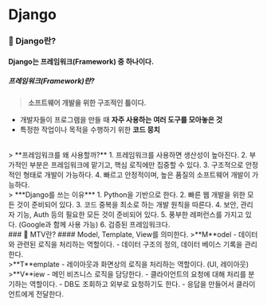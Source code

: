 # Django

### 🤔 Django란?
#### Django는 프레임워크(Framework) 중 하나이다.

##### 프레임워크(Framework)란?
>**소프트웨어 개발을 위한 구조적인 틀이다.**
- 개발자들이 프로그램을 만들 때 **자주 사용하는 여러 도구를 모아놓은 것**
- 특정한 작업이나 목적을 수행하기 위한 **코드 뭉치**
<br>
> **프레임워크를 왜 사용할까?**
1. 프레임워크를 사용하면 생산성이 높아진다.
2. 부가적인 부분은 프레임워크에 맡기고, 핵심 로직에만 집중할 수 있다.
3. 구조적으로 안정적인 형태로 개발이 가능하다.
4. 빠르고 안정적이며, 높은 품질의 소프트웨어 개발이 가능하다.
<br>
> ***Django를 쓰는 이유***
1. Python을 기반으로 한다.
2. 빠른 웹 개발을 위한 모든 것이 준비되어 있다.
3. 코드 중복을 최소로 하는 개발 원칙을 따른다.
4. 보안, 관리자 기능, Auth 등의 필요한 모든 것이 준비되어 있다.
5. 풍부한 레퍼런스를 가지고 있다. (Google과 함께 사용 가능)
6. 검증된 프레임워크다.
<br>
### 🤔 MTV란?
#### Model, Template, View를 의미한다.
>**M**odel
- 데이터와 관련된 로직을 처리하는 역할이다.
- 데이터 구조의 정의, 데이터 베이스 기록을 관리한다.
<br>
>**T**emplate
- 레이아웃과 화면상의 로직을 처리하는 역할이다. (UI, 레이아웃)
<br>
>**V**iew
- 메인 비즈니스 로직을 담당한다.
- 클라이언트의 요청에 대해 처리를 분기하는 역할이다.
        - DB도 조회하고 외부로 요청하기도 한다.
        - 응답을 만들어서 클라이언트에게 전달한다.